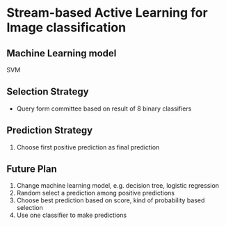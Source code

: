 # Stream-based Active Learning for Image classification

## Machine Learning model

SVM

## Selection Strategy
* Query form committee based on result of 8 binary classifiers

## Prediction Strategy
1. Choose first positive prediction as final prediction

## Future Plan
1. Change machine learning model, e.g. decision tree, logistic regression
2. Random select a prediction among positive predictions
3. Choose best prediction based on score, kind of probability based selection
4. Use one classifier to make predictions
